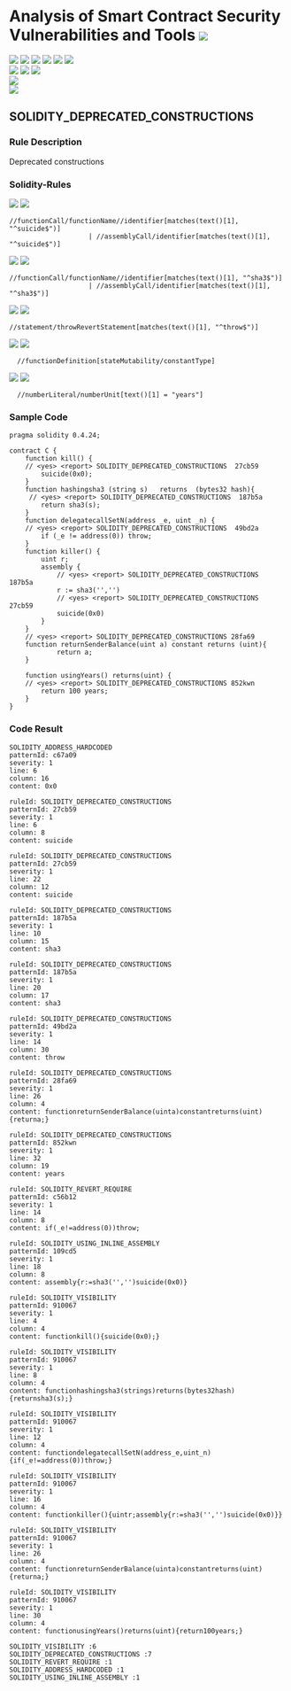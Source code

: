 # Analysis of Smart Contract Security Vulnerabilities and Tools ![](https://img.shields.io/badge/-Live-brightgreen)
![](https://img.shields.io/badge/Batch-UG21CYS-lightgreen) ![](https://img.shields.io/badge/Batch-PG21CYS-green) ![](https://img.shields.io/badge/Batch-UG22CYS-lightgreen) ![](https://img.shields.io/badge/Batch-PG21CYS-green) ![](https://img.shields.io/badge/Batch-PhD-darkgreen) ![](https://img.shields.io/badge/-B_RIG-darkgreen)<br/>   ![](https://img.shields.io/badge/BlockchainCourse-21CY712-green)  ![](https://img.shields.io/badge/-M.Tech_Dissertation-blue) ![](https://img.shields.io/badge/Focus-Smart_Contract_Security-yellow) <br/>
![](https://img.shields.io/badge/Blockchain-Ethereum-blue)   <br/> 
![](https://img.shields.io/badge/Language-Solidity-blue)

## SOLIDITY_DEPRECATED_CONSTRUCTIONS
### Rule Description
Deprecated constructions
### Solidity-Rules

![](https://img.shields.io/badge/Pattern_ID-27cb59-gold) ![](https://img.shields.io/badge/Severity-1-brown) 

```
//functionCall/functionName//identifier[matches(text()[1], "^suicide$")]
                    | //assemblyCall/identifier[matches(text()[1], "^suicide$")]
```

![](https://img.shields.io/badge/Pattern_ID-187b5a-gold) ![](https://img.shields.io/badge/Severity-1-brown) 

```
//functionCall/functionName//identifier[matches(text()[1], "^sha3$")]
                    | //assemblyCall/identifier[matches(text()[1], "^sha3$")]
```

![](https://img.shields.io/badge/Pattern_ID-49bd2a-gold) ![](https://img.shields.io/badge/Severity-1-brown) 

```
//statement/throwRevertStatement[matches(text()[1], "^throw$")]
```

![](https://img.shields.io/badge/Pattern_ID-28fa69-gold) ![](https://img.shields.io/badge/Severity-1-brown) 

```
  //functionDefinition[stateMutability/constantType]
```

![](https://img.shields.io/badge/Pattern_ID-852kwn-gold) ![](https://img.shields.io/badge/Severity-1-brown) 

```
  //numberLiteral/numberUnit[text()[1] = "years"]
```

### Sample Code

```
pragma solidity 0.4.24;

contract C {
    function kill() {
    // <yes> <report> SOLIDITY_DEPRECATED_CONSTRUCTIONS  27cb59
        suicide(0x0);
    }
    function hashingsha3 (string s)   returns  (bytes32 hash){
     // <yes> <report> SOLIDITY_DEPRECATED_CONSTRUCTIONS  187b5a
        return sha3(s);
    }
    function delegatecallSetN(address _e, uint _n) {
    // <yes> <report> SOLIDITY_DEPRECATED_CONSTRUCTIONS  49bd2a
        if (_e != address(0)) throw;
    }
    function killer() {
        uint r;
        assembly {
            // <yes> <report> SOLIDITY_DEPRECATED_CONSTRUCTIONS  187b5a
            r := sha3('','')
            // <yes> <report> SOLIDITY_DEPRECATED_CONSTRUCTIONS  27cb59
            suicide(0x0)
        }
    }
    // <yes> <report> SOLIDITY_DEPRECATED_CONSTRUCTIONS 28fa69
    function returnSenderBalance(uint a) constant returns (uint){
            return a;
    }

    function usingYears() returns(uint) {
    // <yes> <report> SOLIDITY_DEPRECATED_CONSTRUCTIONS 852kwn
        return 100 years;
    }
}
```
### Code Result

```
SOLIDITY_ADDRESS_HARDCODED
patternId: c67a09
severity: 1
line: 6
column: 16
content: 0x0

ruleId: SOLIDITY_DEPRECATED_CONSTRUCTIONS
patternId: 27cb59
severity: 1
line: 6
column: 8
content: suicide

ruleId: SOLIDITY_DEPRECATED_CONSTRUCTIONS
patternId: 27cb59
severity: 1
line: 22
column: 12
content: suicide

ruleId: SOLIDITY_DEPRECATED_CONSTRUCTIONS
patternId: 187b5a
severity: 1
line: 10
column: 15
content: sha3

ruleId: SOLIDITY_DEPRECATED_CONSTRUCTIONS
patternId: 187b5a
severity: 1
line: 20
column: 17
content: sha3

ruleId: SOLIDITY_DEPRECATED_CONSTRUCTIONS
patternId: 49bd2a
severity: 1
line: 14
column: 30
content: throw

ruleId: SOLIDITY_DEPRECATED_CONSTRUCTIONS
patternId: 28fa69
severity: 1
line: 26
column: 4
content: functionreturnSenderBalance(uinta)constantreturns(uint){returna;}

ruleId: SOLIDITY_DEPRECATED_CONSTRUCTIONS
patternId: 852kwn
severity: 1
line: 32
column: 19
content: years

ruleId: SOLIDITY_REVERT_REQUIRE
patternId: c56b12
severity: 1
line: 14
column: 8
content: if(_e!=address(0))throw;

ruleId: SOLIDITY_USING_INLINE_ASSEMBLY
patternId: 109cd5
severity: 1
line: 18
column: 8
content: assembly{r:=sha3('','')suicide(0x0)}

ruleId: SOLIDITY_VISIBILITY
patternId: 910067
severity: 1
line: 4
column: 4
content: functionkill(){suicide(0x0);}

ruleId: SOLIDITY_VISIBILITY
patternId: 910067
severity: 1
line: 8
column: 4
content: functionhashingsha3(strings)returns(bytes32hash){returnsha3(s);}

ruleId: SOLIDITY_VISIBILITY
patternId: 910067
severity: 1
line: 12
column: 4
content: functiondelegatecallSetN(address_e,uint_n){if(_e!=address(0))throw;}

ruleId: SOLIDITY_VISIBILITY
patternId: 910067
severity: 1
line: 16
column: 4
content: functionkiller(){uintr;assembly{r:=sha3('','')suicide(0x0)}}

ruleId: SOLIDITY_VISIBILITY
patternId: 910067
severity: 1
line: 26
column: 4
content: functionreturnSenderBalance(uinta)constantreturns(uint){returna;}

ruleId: SOLIDITY_VISIBILITY
patternId: 910067
severity: 1
line: 30
column: 4
content: functionusingYears()returns(uint){return100years;}

SOLIDITY_VISIBILITY :6
SOLIDITY_DEPRECATED_CONSTRUCTIONS :7
SOLIDITY_REVERT_REQUIRE :1
SOLIDITY_ADDRESS_HARDCODED :1
SOLIDITY_USING_INLINE_ASSEMBLY :1


```


